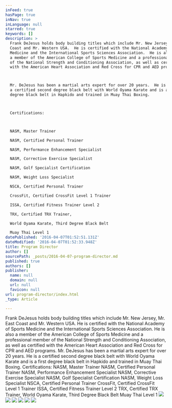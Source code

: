 ```yaml
---
inFeed: true
hasPage: true
inNav: true
inLanguage: null
starred: true
keywords: []
description: >
  Frank DeJesus holds body building titles which include Mr. New Jersey, Mr. East
  Coast and Mr. Western USA.  He is certified with the National Academy of Sports
  Medicine and the International Sports Sciences Association.  He is also
  a member of the American College of Sports Medicine and a professional member
  of the National Strength and Conditioning Association, as well as certified
  with the American Heart Association and Red Cross for CPR and AED programs.



  Mr. DeJesus has been a martial arts expert for over 20 years.  He is
  a certified second degree black belt with World Oyama Karate and is a first
  degree black belt in Hapkido and trained in Muay Thai Boxing.



  Certifications:



  NASM, Master Trainer

  NASM, Certified Personal Trainer

  NASM, Performance Enhancement Specialist

  NASM, Corrective Exercise Specialist

  NASM, Golf Specialist Certification

  NASM, Weight Loss Specialist

  NSCA, Certified Personal Trainer

  CrossFit, Certified CrossFit Level 1 Trainer

  ISSA, Certified Fitness Trainer Level 2

  TRX, Certified TRX Trainer,

  World Oyama Karate, Third Degree Black Belt

  Muay Thai Level 1
datePublished: '2016-04-07T01:52:51.131Z'
dateModified: '2016-04-07T01:52:33.948Z'
title: Program Director
author: []
sourcePath: _posts/2016-04-07-program-director.md
published: true
authors: []
publisher:
  name: null
  domain: null
  url: null
  favicon: null
url: program-director/index.html
_type: Article

---
```

Frank DeJesus holds body building titles which include Mr. New Jersey, Mr. East Coast and Mr. Western USA. He is certified with the National Academy of Sports Medicine and the International Sports Sciences Association. He is also a member of the American College of Sports Medicine and a professional member of the National Strength and Conditioning Association, as well as certified with the American Heart Association and Red Cross for CPR and AED programs.
Mr. DeJesus has been a martial arts expert for over 20 years. He is a certified second degree black belt with World Oyama Karate and is a first degree black belt in Hapkido and trained in Muay Thai Boxing.
Certifications:
NASM, Master Trainer
NASM, Certified Personal Trainer
NASM, Performance Enhancement Specialist
NASM, Corrective Exercise Specialist
NASM, Golf Specialist Certification
NASM, Weight Loss Specialist
NSCA, Certified Personal Trainer
CrossFit, Certified CrossFit Level 1 Trainer
ISSA, Certified Fitness Trainer Level 2
TRX, Certified TRX Trainer,
World Oyama Karate, Third Degree Black Belt
Muay Thai Level 1
![](https://the-grid-user-content.s3-us-west-2.amazonaws.com/3f80aa7e-56bd-4c4d-9e5d-b740373d9b98.jpg)
![](https://the-grid-user-content.s3-us-west-2.amazonaws.com/4cdba78e-cf93-46e6-a20d-88e3d95848dc.png)
![](https://the-grid-user-content.s3-us-west-2.amazonaws.com/dfe7955c-8226-4663-a9dc-e569535ef9e9.jpg)
![](https://the-grid-user-content.s3-us-west-2.amazonaws.com/92481797-1fe0-48a6-86fb-4d4e5dff7130.jpg)
![](https://the-grid-user-content.s3-us-west-2.amazonaws.com/d7ecc84f-eb63-47d8-aea9-cc73a30c1ad2.jpg)
![](https://the-grid-user-content.s3-us-west-2.amazonaws.com/5722a098-a58c-4925-9efb-0e4f11f95fcc.jpg)
